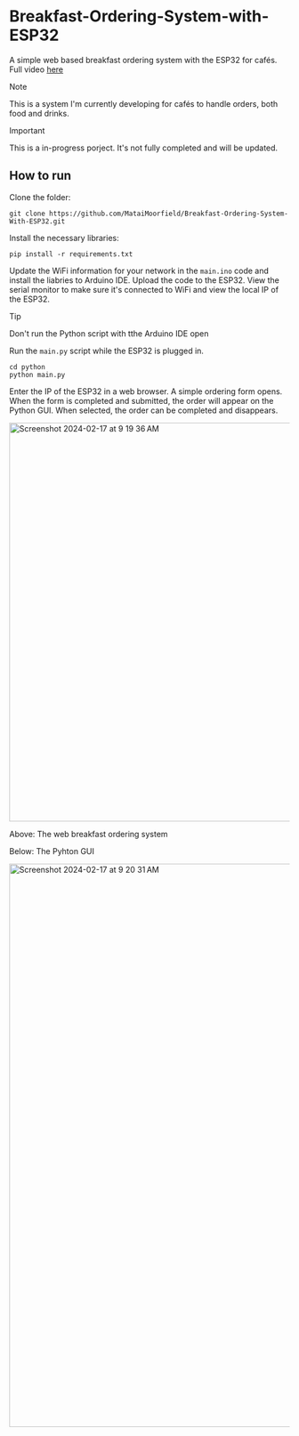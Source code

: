 # Breakfast-Ordering-System-with-ESP32
A simple web based breakfast ordering system with the ESP32 for cafés. Full video [here]()

> [!NOTE]
> This is a system I'm currently developing for cafés to handle orders, both food and drinks.

> [!IMPORTANT]
> This is a in-progress porject. It's not fully completed and will be updated.

## How to run

Clone the folder:
```
git clone https://github.com/MataiMoorfield/Breakfast-Ordering-System-With-ESP32.git
```
Install the necessary libraries:
```
pip install -r requirements.txt
```
Update the WiFi information for your network in the `main.ino` code and install the liabries to Arduino IDE. Upload the code to the ESP32. View the serial monitor to make sure it's connected to WiFi and view the local IP of the ESP32.

> [!TIP]
> Don't run the Python script with tthe Arduino IDE open

Run the `main.py` script while the ESP32 is plugged in.
```
cd python
python main.py
```

Enter the IP of the ESP32 in a web browser. A simple ordering form opens. When the form is completed and submitted, the order will appear on the Python GUI. When selected, the order can be completed and disappears.

<img width="717" alt="Screenshot 2024-02-17 at 9 19 36 AM" src="https://github.com/MataiMoorfield/Breakfast-Ordering-System-With-ESP32/assets/138086469/9f459a7f-11fb-42c2-8220-c585c966f0be">

Above: The web breakfast ordering system

Below: The Pyhton GUI

<img width="1013" alt="Screenshot 2024-02-17 at 9 20 31 AM" src="https://github.com/MataiMoorfield/Breakfast-Ordering-System-With-ESP32/assets/138086469/7322bce2-c1b1-472e-a419-f02c138bb975">

